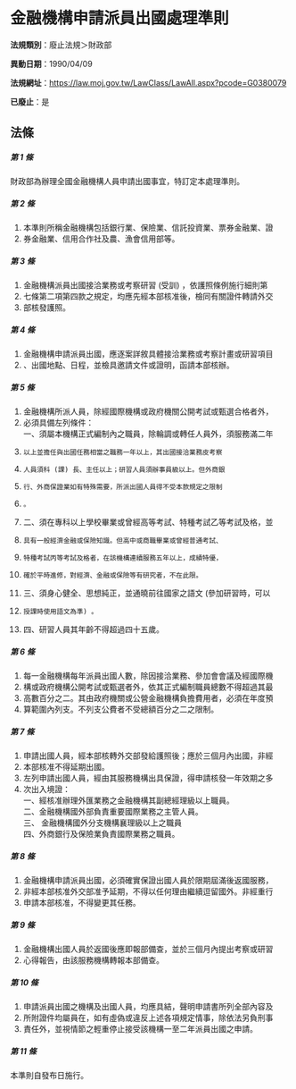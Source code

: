 # 金融機構申請派員出國處理準則

**法規類別**：廢止法規＞財政部

**異動日期**：1990/04/09  

**法規網址**：https://law.moj.gov.tw/LawClass/LawAll.aspx?pcode=G0380079

**已廢止**：是



## 法條
##### 第 1 條
財政部為辦理全國金融機構人員申請出國事宜，特訂定本處理準則。

##### 第 2 條
1. 本準則所稱金融機構包括銀行業、保險業、信託投資業、票券金融業、證
1. 券金融業、信用合作社及農、漁會信用部等。

##### 第 3 條
1. 金融機構派員出國接洽業務或考察研習 (受訓) ，依護照條例施行細則第
1. 七條第二項第四款之規定，均應先經本部核准後，檢同有關證件轉請外交
1. 部核發護照。

##### 第 4 條
1. 金融機構申請派員出國，應逐案詳敘具體接洽業務或考察計畫或研習項目
1. 、出國地點、日程，並檢具邀請文件或證明，函請本部核辦。

##### 第 5 條
1. 金融機構所派人員，除經國際機構或政府機關公開考試或甄選合格者外，
1. 必須具備左列條件：  
一、須屬本機構正式編制內之職員，除輪調或轉任人員外，須服務滿二年
1.     以上並擔任與出國任務相當之職務一年以上，其出國接洽業務皮考察
1.     人員須科 (課) 長、主任以上；研習人員須辦事員級以上。但外商銀
1.     行、外商保證業如有特殊需要，所派出國人員得不受本款規定之限制
1.     。
1. 二、須在專科以上學校畢業或曾經高等考試、特種考試乙等考試及格，並
1.     具有一般經濟金融或保險知識。但高中或商職畢業或曾經普通考試、
1.     特種考試丙等考試及格者，在該機構連續服務五年以上，成績特優，
1.     確於平時進修，對經濟、金融或保險等有研究者，不在此限。
1. 三、須身心健全、思想純正，並通曉前往國家之語文 (參加研習時，可以
1.     授課時使用語文為準) 。
1. 四、研習人員其年齡不得超過四十五歲。

##### 第 6 條
1. 每一金融機構每年派員出國人數，除因接洽業務、參加會會議及經國際機
1. 構或政府機構公開考試或甄選者外，依其正式編制職員總數不得超過其最
1. 高數百分之二。其由政府機關或公營金融機構負擔費用者，必須在年度預
1. 算範圍內列支。不列支公費者不受總額百分之二之限制。

##### 第 7 條
1. 申請出國人員，經本部核轉外交部發給護照後；應於三個月內出國，非經
1. 本部核准不得延期出國。
1. 左列申請出國人員，經由其服務機構出具保證，得申請核發一年效期之多
1. 次出入境證：  
一、經核准辦理外匯業務之金融機構其副總經理級以上職員。  
二、金融機構國外部負責重要國際業務之主管人員。  
三、 金融機構國外分支機構襄理級以上之職員  
四、外商銀行及保險業負責國際業務之職員。

##### 第 8 條
1. 金融機構申請派員出國，必須確實保證出國人員於限期屆滿後返國服務，
1. 非經本部核准外交部准予延期，不得以任何理由繼續逗留國外。非經重行
1. 申請本部核准，不得變更其任務。

##### 第 9 條
1. 金融機構出國人員於返國後應即報部備查，並於三個月內提出考察或研習
1. 心得報告，由該服務機構轉報本部備查。

##### 第 10 條
1. 申請派員出國之機構及出國人員，均應具結，聲明申請書所列全部內容及
1. 所附證件均屬員在，如有虛偽或違反上述各項規定情事，除依法另負刑事
1. 責任外，並視情節之輕重停止接受該機構一至二年派員出國之申請。

##### 第 11 條
本準則自發布日施行。


